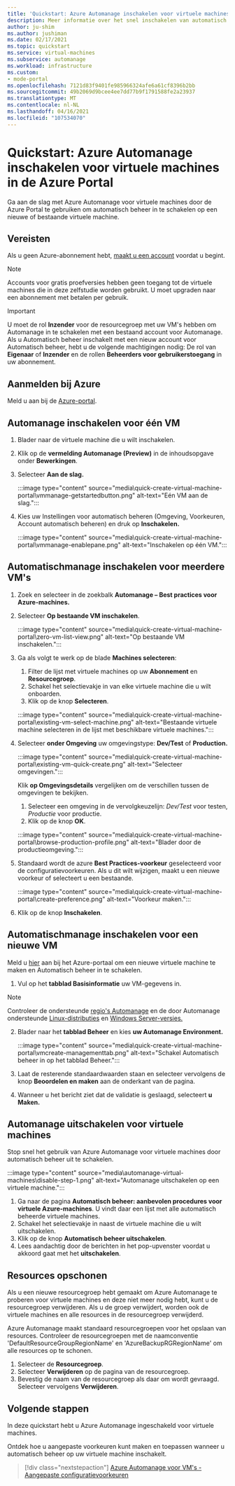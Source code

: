 ```yaml
---
title: 'Quickstart: Azure Automanage inschakelen voor virtuele machines in de Azure Portal'
description: Meer informatie over het snel inschakelen van automatisch beheer voor virtuele machines op een nieuwe of bestaande virtuele machine in de Azure Portal.
author: ju-shim
ms.author: jushiman
ms.date: 02/17/2021
ms.topic: quickstart
ms.service: virtual-machines
ms.subservice: automanage
ms.workload: infrastructure
ms.custom:
- mode-portal
ms.openlocfilehash: 7121d83f9401fe985966324afe6a61cf8396b2bb
ms.sourcegitcommit: 49b2069d9bcee4ee7dd77b9f1791588fe2a23937
ms.translationtype: MT
ms.contentlocale: nl-NL
ms.lasthandoff: 04/16/2021
ms.locfileid: "107534070"
---
```

# <a name="quickstart-enable-azure-automanage-for-virtual-machines-in-the-azure-portal"></a>Quickstart: Azure Automanage inschakelen voor virtuele machines in de Azure Portal

Ga aan de slag met Azure Automanage voor virtuele machines door de Azure Portal te gebruiken om automatisch beheer in te schakelen op een nieuwe of bestaande virtuele machine.


## <a name="prerequisites"></a>Vereisten

Als u geen Azure-abonnement hebt, [maakt u een account](https://azure.microsoft.com/pricing/purchase-options/pay-as-you-go/) voordat u begint.

> [!NOTE]
> Accounts voor gratis proefversies hebben geen toegang tot de virtuele machines die in deze zelfstudie worden gebruikt. U moet upgraden naar een abonnement met betalen per gebruik.

> [!IMPORTANT]
> U moet de rol **Inzender** voor de resourcegroep met uw VM's hebben om Automanage in te schakelen met een bestaand account voor Automanage. Als u Automatisch beheer inschakelt met een nieuw account voor Automatisch beheer, hebt u de volgende machtigingen nodig: De rol van **Eigenaar** of **Inzender** en de rollen **Beheerders voor gebruikerstoegang** in uw abonnement.


## <a name="sign-in-to-azure"></a>Aanmelden bij Azure

Meld u aan bij de [Azure-portal](https://aka.ms/AutomanagePortal-Ignite21).

## <a name="enable-automanage-for-a-single-vm"></a>Automanage inschakelen voor één VM

1. Blader naar de virtuele machine die u wilt inschakelen.

2. Klik op de **vermelding Automanage (Preview)** in de inhoudsopgave onder **Bewerkingen**.

3. Selecteer **Aan de slag.**

    :::image type="content" source="media\quick-create-virtual-machine-portal\vmmanage-getstartedbutton.png" alt-text="Eén VM aan de slag.":::

4. Kies uw Instellingen voor automatisch beheren (Omgeving, Voorkeuren, Account automatisch beheren) en druk op **Inschakelen.**

    :::image type="content" source="media\quick-create-virtual-machine-portal\vmmanage-enablepane.png" alt-text="Inschakelen op één VM.":::

## <a name="enable-automanage-for-multiple-vms"></a>Automatischmanage inschakelen voor meerdere VM's

1. Zoek en selecteer in de zoekbalk **Automanage – Best practices voor Azure-machines.**

2. Selecteer **Op bestaande VM inschakelen**.

    :::image type="content" source="media\quick-create-virtual-machine-portal\zero-vm-list-view.png" alt-text="Op bestaande VM inschakelen.":::

3. Ga als volgt te werk op de blade **Machines selecteren**:
    1. Filter de lijst met virtuele machines op uw **Abonnement** en **Resourcegroep**.
    1. Schakel het selectievakje in van elke virtuele machine die u wilt onboarden.
    1. Klik op de knop **Selecteren**.

    :::image type="content" source="media\quick-create-virtual-machine-portal\existing-vm-select-machine.png" alt-text="Bestaande virtuele machine selecteren in de lijst met beschikbare virtuele machines.":::

4. Selecteer **onder Omgeving** uw omgevingstype: **Dev/Test** of **Production.** 

    :::image type="content" source="media\quick-create-virtual-machine-portal\existing-vm-quick-create.png" alt-text="Selecteer omgevingen.":::

   Klik **op Omgevingsdetails** vergelijken om de verschillen tussen de omgevingen te bekijken.
    1. Selecteer een omgeving in de vervolgkeuzelijn: *Dev/Test* voor testen, *Productie* voor productie.
    1. Klik op de knop **OK**.

    :::image type="content" source="media\quick-create-virtual-machine-portal\browse-production-profile.png" alt-text="Blader door de productieomgeving.":::

5. Standaard wordt de azure **Best Practices-voorkeur** geselecteerd voor de configuratievoorkeuren. Als u dit wilt wijzigen, maakt u een nieuwe voorkeur of selecteert u een bestaande. 

    :::image type="content" source="media\quick-create-virtual-machine-portal\create-preference.png" alt-text="Voorkeur maken.":::

6. Klik op de knop **Inschakelen**.


## <a name="enable-automanage-for-a-new-vm"></a>Automatischmanage inschakelen voor een nieuwe VM

Meld u [hier](https://aka.ms/AzureAutomanagePreview) aan bij het Azure-portaal om een nieuwe virtuele machine te maken en Automatisch beheer in te schakelen.

1. Vul op het **tabblad Basisinformatie** uw VM-gegevens in.

> [!NOTE]
> Controleer de ondersteunde [regio's Automanage](automanage-virtual-machines.md#supported-regions) en de door Automanage ondersteunde [Linux-distributies](automanage-linux.md#supported-linux-distributions-and-versions) en [Windows Server-versies.](automanage-windows-server.md#supported-windows-server-versions)

2. Blader naar het **tabblad Beheer** en kies **uw Automanage Environment.**

    :::image type="content" source="media\quick-create-virtual-machine-portal\vmcreate-managementtab.png" alt-text="Schakel Automatisch beheer in op het tabblad Beheer.":::

3. Laat de resterende standaardwaarden staan ​​en selecteer vervolgens de knop **Beoordelen en maken** aan de onderkant van de pagina.

4. Wanneer u het bericht ziet dat de validatie is geslaagd, selecteert **u Maken.**

## <a name="disable-automanage-for-vms"></a>Automanage uitschakelen voor virtuele machines

Stop snel het gebruik van Azure Automanage voor virtuele machines door automatisch beheer uit te schakelen.

:::image type="content" source="media\automanage-virtual-machines\disable-step-1.png" alt-text="Automanage uitschakelen op een virtuele machine.":::

1. Ga naar de pagina **Automatisch beheer: aanbevolen procedures voor virtuele Azure-machines**. U vindt daar een lijst met alle automatisch beheerde virtuele machines.
1. Schakel het selectievakje in naast de virtuele machine die u wilt uitschakelen.
1. Klik op de knop **Automatisch beheer uitschakelen**.
1. Lees aandachtig door de berichten in het pop-upvenster voordat u akkoord gaat met het **uitschakelen**.


## <a name="clean-up-resources"></a>Resources opschonen

Als u een nieuwe resourcegroep hebt gemaakt om Azure Automanage te proberen voor virtuele machines en deze niet meer nodig hebt, kunt u de resourcegroep verwijderen. Als u de groep verwijdert, worden ook de virtuele machines en alle resources in de resourcegroep verwijderd.

Azure Automanage maakt standaard resourcegroepen voor het opslaan van resources. Controleer de resourcegroepen met de naamconventie 'DefaultResourceGroupRegionName' en 'AzureBackupRGRegionName' om alle resources op te schonen.

1. Selecteer de **Resourcegroep**.
1. Selecteer **Verwijderen** op de pagina van de resourcegroep.
1. Bevestig de naam van de resourcegroep als daar om wordt gevraagd. Selecteer vervolgens **Verwijderen**.


## <a name="next-steps"></a>Volgende stappen

In deze quickstart hebt u Azure Automanage ingeschakeld voor virtuele machines.

Ontdek hoe u aangepaste voorkeuren kunt maken en toepassen wanneer u automatisch beheer op uw virtuele machine inschakelt.

> [!div class="nextstepaction"]
> [Azure Automanage voor VM's - Aangepaste configuratievoorkeuren](virtual-machines-custom-preferences.md)

